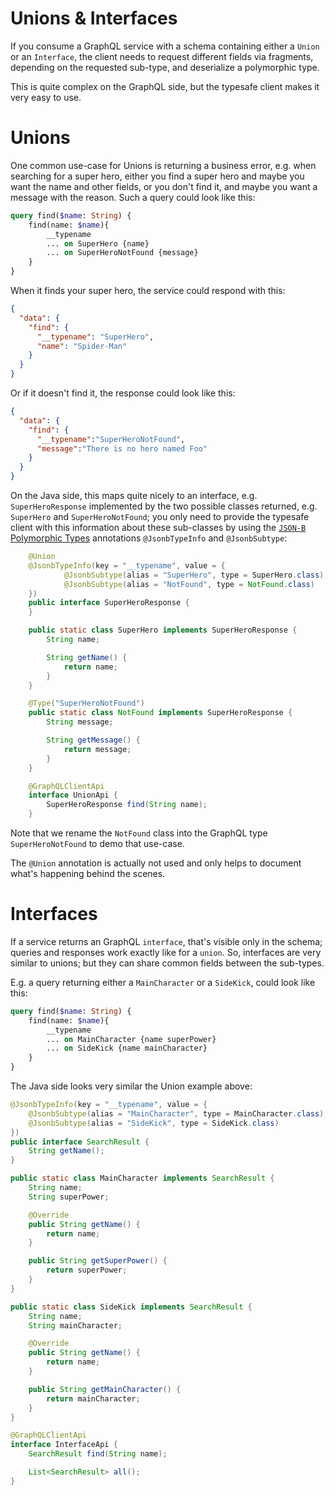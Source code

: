 Unions & Interfaces
===================
      
If you consume a GraphQL service with a schema containing either a `Union` or an `Interface`,
the client needs to request different fields via fragments, depending on the requested sub-type,
and deserialize a polymorphic type.

This is quite complex on the GraphQL side, but the typesafe client makes it very easy to use.

Unions
======

One common use-case for Unions is returning a business error, e.g. when searching for a super hero,
either you find a super hero and maybe you want the name and other fields,
or you don't find it, and maybe you want a message with the reason.
Such a query could look like this:

```graphql
query find($name: String) {
    find(name: $name){
        __typename
        ... on SuperHero {name}
        ... on SuperHeroNotFound {message}
    }
}
```

When it finds your super hero, the service could respond with this:

```json
{
  "data": {
    "find": {
      "__typename": "SuperHero",
      "name": "Spider-Man"
    }
  }
}
```

Or if it doesn't find it, the response could look like this:

```json
{
  "data": {
    "find": {
      "__typename":"SuperHeroNotFound",
      "message":"There is no hero named Foo"
    }
  }
}
```

On the Java side, this maps quite nicely to an interface, e.g. `SuperHeroResponse`
implemented by the two possible classes returned, e.g. `SuperHero` and `SuperHeroNotFound`;
you only need to provide the typesafe client with this information about these sub-classes by using the
[`JSON-B` Polymorphic Types](https://jakarta.ee/specifications/jsonb/3.0/jakarta-jsonb-spec-3.0#polymorphic-types)
annotations `@JsonbTypeInfo` and `@JsonbSubtype`:

```java
    @Union
    @JsonbTypeInfo(key = "__typename", value = {
            @JsonbSubtype(alias = "SuperHero", type = SuperHero.class),
            @JsonbSubtype(alias = "NotFound", type = NotFound.class)
    })
    public interface SuperHeroResponse {
    }

    public static class SuperHero implements SuperHeroResponse {
        String name;

        String getName() {
            return name;
        }
    }

    @Type("SuperHeroNotFound")
    public static class NotFound implements SuperHeroResponse {
        String message;

        String getMessage() {
            return message;
        }
    }

    @GraphQLClientApi
    interface UnionApi {
        SuperHeroResponse find(String name);
    }
```

Note that we rename the `NotFound` class into the GraphQL type `SuperHeroNotFound` to demo that use-case.

The `@Union` annotation is actually not used and only helps to document what's happening behind the scenes.

Interfaces
==========

If a service returns an GraphQL `interface`, that's visible only in the schema;
queries and responses work exactly like for a `union`.
So, interfaces are very similar to unions; but they can share common fields between the sub-types.

E.g. a query returning either a `MainCharacter` or a `SideKick`, could look like this: 

```graphql
query find($name: String) {
    find(name: $name){
        __typename
        ... on MainCharacter {name superPower}
        ... on SideKick {name mainCharacter}
    }
}
```

The Java side looks very similar the Union example above:

```java
@JsonbTypeInfo(key = "__typename", value = {
    @JsonbSubtype(alias = "MainCharacter", type = MainCharacter.class),
    @JsonbSubtype(alias = "SideKick", type = SideKick.class)
})
public interface SearchResult {
    String getName();
}

public static class MainCharacter implements SearchResult {
    String name;
    String superPower;

    @Override
    public String getName() {
        return name;
    }

    public String getSuperPower() {
        return superPower;
    }
}

public static class SideKick implements SearchResult {
    String name;
    String mainCharacter;

    @Override
    public String getName() {
        return name;
    }

    public String getMainCharacter() {
        return mainCharacter;
    }
}

@GraphQLClientApi
interface InterfaceApi {
    SearchResult find(String name);

    List<SearchResult> all();
}
```
